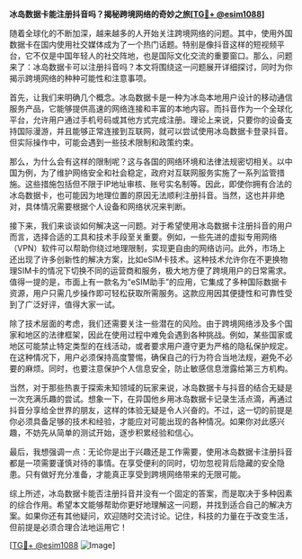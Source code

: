 **冰岛数据卡能注册抖音吗？揭秘跨境网络的奇妙之旅[[TG💪+ @esim1088](https://t.me/s/esim1088)]**

随着全球化的不断加深，越来越多的人开始关注跨境网络的问题。其中，使用外国数据卡在国内使用社交媒体成为了一个热门话题。特别是像抖音这样的短视频平台，它不仅是中国年轻人的社交阵地，也是国际文化交流的重要窗口。那么，问题来了：冰岛数据卡可以注册抖音吗？本文将围绕这一问题展开详细探讨，同时为你揭示跨境网络的种种可能性和注意事项。

首先，让我们来明确几个概念。冰岛数据卡是一种为冰岛本地用户设计的移动通信服务产品，它能够提供高速的网络连接和丰富的本地内容。而抖音作为一个全球化平台，允许用户通过手机号码或其他方式完成注册。理论上来说，只要你的设备支持国际漫游，并且能够正常连接到互联网，就可以尝试使用冰岛数据卡登录抖音。但实际操作中，可能会遇到一些技术限制和政策约束。

那么，为什么会有这样的限制呢？这与各国的网络环境和法律法规密切相关。以中国为例，为了维护网络安全和社会稳定，政府对互联网服务实施了一系列监管措施。这些措施包括但不限于IP地址审核、账号实名制等。因此，即使你拥有合法的冰岛数据卡，也可能因为地理位置的原因无法顺利注册抖音。当然，这也并非绝对，具体情况需要根据个人设备和网络状况来判断。

接下来，我们来谈谈如何解决这一问题。对于希望使用冰岛数据卡注册抖音的用户而言，选择合适的工具和技术手段至关重要。例如，一些先进的虚拟专用网络（VPN）软件可以帮助你绕过地理限制，实现更自由的网络访问。此外，市场上还出现了许多创新性的解决方案，比如eSIM卡技术。这种技术允许你在不更换物理SIM卡的情况下切换不同的运营商和服务，极大地方便了跨境用户的日常需求。值得一提的是，市面上有一款名为“eSIM助手”的应用，它集成了多种国际数据卡资源，用户只需几步操作即可轻松获取所需服务。这款应用因其便捷性和可靠性受到了广泛好评，值得大家一试。

除了技术层面的考虑，我们还需要关注一些潜在的风险。由于跨境网络涉及多个国家和地区的法律框架，因此在使用过程中难免会遇到各种挑战。例如，某些国家或地区可能禁止特定类型的在线活动，或者要求用户遵守更为严格的隐私保护规定。在这种情况下，用户必须保持高度警惕，确保自己的行为符合当地法规，避免不必要的麻烦。同时，也要注意保护个人信息安全，防止敏感信息泄露给第三方机构。

当然，对于那些热衷于探索未知领域的玩家来说，冰岛数据卡与抖音的结合无疑是一次充满乐趣的尝试。想象一下，在异国他乡用冰岛数据卡记录生活点滴，再通过抖音分享给全世界的朋友，这样的体验无疑是令人兴奋的。不过，这一切的前提是你必须具备足够的技术和经验，才能应对可能出现的各种情况。如果你对此感兴趣，不妨先从简单的测试开始，逐步积累经验和信心。

最后，我想强调一点：无论你是出于兴趣还是工作需要，使用冰岛数据卡注册抖音都是一项需要谨慎对待的事情。在享受便利的同时，切勿忽视背后隐藏的安全隐患。只有做好充分准备，才能真正享受到跨境网络带来的无限可能。

综上所述，冰岛数据卡能否注册抖音并没有一个固定的答案，而是取决于多种因素的综合作用。希望本文能够帮助你更好地理解这一问题，并找到适合自己的解决方案。如果你还有其他疑问，欢迎随时交流讨论。记住，科技的力量在于改变生活，但前提是必须合理合法地运用它！

[[TG💪+ @esim1088](https://t.me/s/esim1088) ![Image](https://i.postimg.cc/4NQfJmqS/Snipaste-2025-05-13-00-14-12.png)]